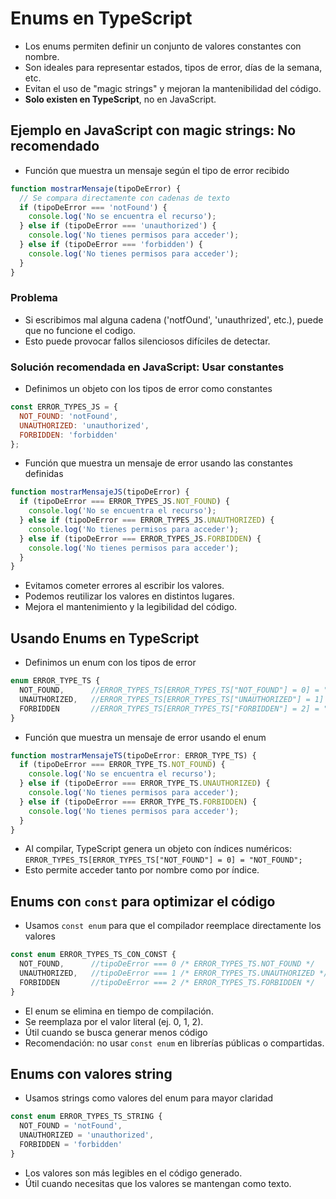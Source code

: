 # Enums en TypeScript

- Los enums permiten definir un conjunto de valores constantes con nombre.
- Son ideales para representar estados, tipos de error, días de la semana, etc.
- Evitan el uso de "magic strings" y mejoran la mantenibilidad del código.
- **Solo existen en TypeScript**, no en JavaScript.

## Ejemplo en JavaScript con magic strings: No recomendado

- Función que muestra un mensaje según el tipo de error recibido

```js
function mostrarMensaje(tipoDeError) {
  // Se compara directamente con cadenas de texto
  if (tipoDeError === 'notFound') {
    console.log('No se encuentra el recurso');
  } else if (tipoDeError === 'unauthorized') {
    console.log('No tienes permisos para acceder');
  } else if (tipoDeError === 'forbidden') {
    console.log('No tienes permisos para acceder');
  }
}
```

### Problema

- Si escribimos mal alguna cadena ('notfOund', 'unauthrized', etc.), puede que no funcione el codigo.
- Esto puede provocar fallos silenciosos difíciles de detectar.

### Solución recomendada en JavaScript: Usar constantes

- Definimos un objeto con los tipos de error como constantes

```js
const ERROR_TYPES_JS = {
  NOT_FOUND: 'notFound',
  UNAUTHORIZED: 'unauthorized',
  FORBIDDEN: 'forbidden'
};
```

- Función que muestra un mensaje de error usando las constantes definidas

```js
function mostrarMensajeJS(tipoDeError) {
  if (tipoDeError === ERROR_TYPES_JS.NOT_FOUND) {
    console.log('No se encuentra el recurso');
  } else if (tipoDeError === ERROR_TYPES_JS.UNAUTHORIZED) {
    console.log('No tienes permisos para acceder');
  } else if (tipoDeError === ERROR_TYPES_JS.FORBIDDEN) {
    console.log('No tienes permisos para acceder');
  }
}
```

- Evitamos cometer errores al escribir los valores.
- Podemos reutilizar los valores en distintos lugares.
- Mejora el mantenimiento y la legibilidad del código.

## Usando Enums en TypeScript

- Definimos un enum con los tipos de error

```ts
enum ERROR_TYPE_TS {
  NOT_FOUND,      //ERROR_TYPES_TS[ERROR_TYPES_TS["NOT_FOUND"] = 0] = "NOT_FOUND";
  UNAUTHORIZED,   //ERROR_TYPES_TS[ERROR_TYPES_TS["UNAUTHORIZED"] = 1] = "UNAUTHORIZED";
  FORBIDDEN       //ERROR_TYPES_TS[ERROR_TYPES_TS["FORBIDDEN"] = 2] = "FORBIDDEN";
}
```

- Función que muestra un mensaje de error usando el enum

```ts
function mostrarMensajeTS(tipoDeError: ERROR_TYPE_TS) {
  if (tipoDeError === ERROR_TYPE_TS.NOT_FOUND) {
    console.log('No se encuentra el recurso');
  } else if (tipoDeError === ERROR_TYPE_TS.UNAUTHORIZED) {
    console.log('No tienes permisos para acceder');
  } else if (tipoDeError === ERROR_TYPE_TS.FORBIDDEN) {
    console.log('No tienes permisos para acceder');
  }
}
```

- Al compilar, TypeScript genera un objeto con índices numéricos: `ERROR_TYPES_TS[ERROR_TYPES_TS["NOT_FOUND"] = 0] = "NOT_FOUND";`
- Esto permite acceder tanto por nombre como por índice.

## Enums con `const` para optimizar el código

- Usamos `const enum` para que el compilador reemplace directamente los valores

```ts
const enum ERROR_TYPES_TS_CON_CONST {
  NOT_FOUND,      //tipoDeError === 0 /* ERROR_TYPES_TS.NOT_FOUND */
  UNAUTHORIZED,   //tipoDeError === 1 /* ERROR_TYPES_TS.UNAUTHORIZED */
  FORBIDDEN       //tipoDeError === 2 /* ERROR_TYPES_TS.FORBIDDEN */
}
```

- El enum se elimina en tiempo de compilación.
- Se reemplaza por el valor literal (ej. 0, 1, 2).
- Útil cuando se busca generar menos código
- Recomendación: no usar `const enum` en librerías públicas o compartidas.

## Enums con valores string

- Usamos strings como valores del enum para mayor claridad

```ts
const enum ERROR_TYPES_TS_STRING {
  NOT_FOUND = 'notFound',
  UNAUTHORIZED = 'unauthorized',
  FORBIDDEN = 'forbidden'
}
```

- Los valores son más legibles en el código generado.
- Útil cuando necesitas que los valores se mantengan como texto.

